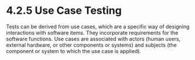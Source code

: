 # 4.2.5 Use Case Testing

Tests can be derived from use cases, which are a specific way of designing interactions with software items. They incorporate requirements for the software functions. Use cases are associated with actors \(human users, external hardware, or other components or systems\) and subjects \(the component or system to which the use case is applied\).



